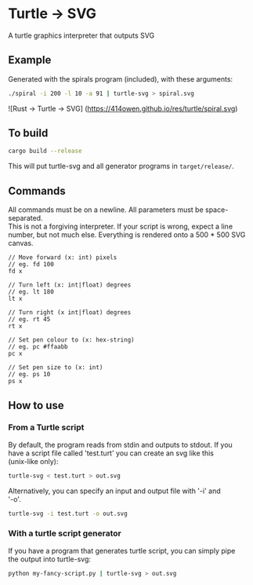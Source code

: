 # Turtle -> SVG

A turtle graphics interpreter that outputs SVG

## Example

Generated with the spirals program (included), with these arguments:

```bash
./spiral -i 200 -l 10 -a 91 | turtle-svg > spiral.svg
```

![Rust -> Turtle -> SVG]
(https://414owen.github.io/res/turtle/spiral.svg)

## To build

```bash
cargo build --release
```

This will put turtle-svg and all generator programs in `target/release/`.

## Commands

All commands must be on a newline. All parameters must be space-separated.  
This is not a forgiving interpreter. If your script is wrong, expect a line  
number, but not much else. Everything is rendered onto a 500 * 500 SVG canvas.  

```
// Move forward (x: int) pixels
// eg. fd 100
fd x

// Turn left (x: int|float) degrees
// eg. lt 180
lt x

// Turn right (x int|float) degrees
// eg. rt 45
rt x

// Set pen colour to (x: hex-string)
// eg. pc #ffaabb
pc x

// Set pen size to (x: int)
// eg. ps 10
ps x
```

## How to use

### From a Turtle script

By default, the program reads from stdin and outputs to stdout. If you  
have a script file called 'test.turt' you can create an svg like this  
(unix-like only):

```bash
turtle-svg < test.turt > out.svg
```

Alternatively, you can specify an input and output file with '-i' and  
'-o'.

```bash
turtle-svg -i test.turt -o out.svg
```

### With a turtle script generator

If you have a program that generates turtle script, you can simply pipe  
the output into turtle-svg:

```bash
python my-fancy-script.py | turtle-svg > out.svg
```
